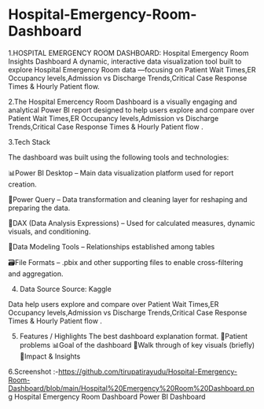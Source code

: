# Hospital-Emergency-Room-Dashboard
1.HOSPITAL EMERGENCY ROOM DASHBOARD: Hospital Emergency Room Insights Dashboard
A dynamic, interactive data visualization tool built to explore Hospital Emergency Room data —focusing on Patient Wait Times,ER Occupancy levels,Admission vs Discharge Trends,Critical Case Response Times & Hourly Patient flow.

2.The Hospital Emercency Room Dashboard is a visually engaging and analytical Power BI report designed to help users explore and compare over Patient Wait Times,ER Occupancy levels,Admission vs Discharge Trends,Critical Case Response Times & Hourly Patient flow .

3.Tech Stack

The dashboard was built using the following tools and technologies:

📊Power BI Desktop – Main data visualization platform used for report creation.

📂Power Query – Data transformation and cleaning layer for reshaping and preparing the data.

🧠DAX (Data Analysis Expressions) – Used for calculated measures, dynamic visuals, and conditioning.

📝Data Modeling Tools – Relationships established among tables

🗃️File Formats – .pbix and other supporting files to enable cross-filtering and aggregation.

4. Data Source
Source: Kaggle

Data help users explore and compare over Patient Wait Times,ER Occupancy levels,Admission vs Discharge Trends,Critical Case Response Times & Hourly Patient flow .

5. Features / Highlights
The best dashboard explanation format.
🏥Patient problems
📊Goal of the dashboard
🚀Walk through of key visuals (briefly)
📝Impact & Insights

6.Screenshot :-https://github.com/tirupatirayudu/Hospital-Emergency-Room-Dashboard/blob/main/Hospital%20Emergency%20Room%20Dashboard.png
Hospital Emergency Room Dashboard Power BI Dashboard
